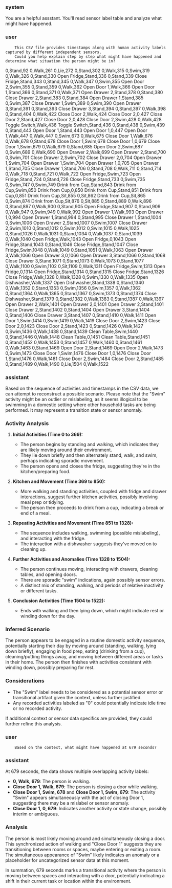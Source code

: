 ### system
You are a helpful assstant. You'll read sensor label table and analyze what might have happened.
### user

        This CSV file provides timestamps along with human activity labels captured by different independent sensors.
        Could you help explain step by step what might have happened and determine what situation the person might be in?
    
0,Stand,92
0,Walk,261
0,Lie,272
0,Stand,302
0,Walk,315
0,Swim,319
0,Walk,326
0,Stand,330
Open Fridge,Stand,336
0,Stand,339
Close Fridge,Stand,343
0,Stand,345
0,Walk,347
0,Swim,355
Open Door 2,Swim,355
0,Stand,359
0,Walk,362
Open Door 1,Walk,366
Open Door 1,Stand,366
0,Stand,371
0,Walk,371
Open Drawer 2,Stand,378
0,Stand,380
Close Drawer 2,Stand,383
0,Stand,384
Open Drawer 1,Stand,385
0,Swim,387
Close Drawer 1,Swim,389
0,Swim,390
Open Drawer 3,Stand,391
0,Stand,393
Close Drawer 3,Stand,394
0,Stand,397
0,Walk,398
0,Stand,404
0,Walk,422
Close Door 2,Walk,424
Close Door 2,0,427
Close Door 2,Stand,427
Close Door 2,0,428
Close Door 2,Swim,428
0,Walk,428
Toggle Switch,Walk,436
Toggle Switch,Stand,436
0,Stand,438
0,Swim,439
0,Stand,443
Open Door 1,Stand,443
Open Door 1,0,447
Open Door 1,Walk,447
0,Walk,447
0,Swim,673
0,Walk,675
Close Door 1,Walk,676
0,Walk,678
0,Stand,678
Close Door 1,Swim,678
Close Door 1,0,679
Close Door 1,Swim,679
0,Walk,679
0,Stand,685
Open Door 2,Swim,687
0,Swim,689
0,Walk,690
Open Drawer 2,Walk,699
Open Drawer 2,Stand,700
0,Swim,701
Close Drawer 2,Swim,702
Close Drawer 2,0,704
Open Drawer 1,Swim,704
Open Drawer 1,Swim,704
Open Drawer 1,0,705
Open Drawer 1,Stand,705
Close Drawer 1,Stand,706
0,Stand,708
0,Walk,711
0,Stand,714
0,Walk,718
0,Stand,721
0,Walk,722
Open Fridge,Swim,723
Open Fridge,Stand,724
0,Stand,726
Close Fridge,Stand,733
0,Swim,735
0,Swim,747
0,Swim,749
Drink from Cup,Stand,843
Drink from Cup,Swim,850
Drink from Cup,0,850
Drink from Cup,Stand,851
Drink from Cup,0,851
Drink from Cup,Sit,855
0,Sit,862
Drink from Cup,Sit,865
0,Swim,874
Drink from Cup,Sit,876
0,Sit,885
0,Stand,889
0,Walk,896
0,Stand,897
0,Walk,900
0,Stand,905
Open Fridge,Stand,907
0,Stand,909
0,Walk,947
0,Swim,949
0,Walk,992
Open Drawer 1,Walk,993
Open Drawer 1,0,994
Open Drawer 1,Stand,994
0,Stand,995
Close Drawer 1,Stand,1004
0,Swim,1006
Open Drawer 2,Stand,1007
0,Swim,1007
Close Drawer 2,Swim,1010
0,Stand,1012
0,Swim,1012
0,Swim,1015
0,Walk,1025
0,Stand,1026
0,Walk,1031
0,Stand,1034
0,Walk,1037
0,Stand,1039
0,Walk,1040
Open Fridge,Walk,1043
Open Fridge,0,1043
Open Fridge,Stand,1043
0,Stand,1046
Close Fridge,Stand,1047
Close Fridge,Swim,1048
0,Walk,1049
0,Stand,1051
0,Walk,1063
Open Drawer 3,Walk,1066
Open Drawer 3,0,1066
Open Drawer 3,Stand,1066
0,Stand,1068
Close Drawer 3,Stand,1071
0,Stand,1073
0,Walk,1073
0,Stand,1077
0,Walk,1100
0,Swim,1102
0,Sit,1109
0,Walk,1311
Open Fridge,Swim,1313
Open Fridge,0,1314
Open Fridge,Stand,1314
0,Stand,1315
Close Fridge,Stand,1326
Close Fridge,Walk,1328
0,Walk,1328
0,Swim,1330
0,Walk,1335
Open Dishwasher,Walk,1337
Open Dishwasher,Stand,1338
0,Stand,1340
0,Walk,1352
0,Stand,1353
0,Swim,1356
0,Swim,1357
0,Walk,1362
0,Stand,1364
0,Walk,1365
0,Stand,1367
0,Swim,1373
0,Stand,1374
Close Dishwasher,Stand,1379
0,Stand,1382
0,Walk,1383
0,Stand,1387
0,Walk,1397
Open Drawer 2,Walk,1401
Open Drawer 2,0,1401
Open Drawer 2,Stand,1401
Close Drawer 2,Stand,1402
0,Stand,1404
Open Drawer 3,Stand,1404
0,Stand,1406
Close Drawer 3,Stand,1407
0,Stand,1410
0,Walk,1411
Open Door 1,Swim,1414
0,Swim,1419
0,Walk,1419
Close Door 2,Swim,1423
Close Door 2,0,1423
Close Door 2,Stand,1423
0,Stand,1426
0,Walk,1427
0,Swim,1436
0,Walk,1438
0,Stand,1439
Clean Table,Swim,1440
0,Stand,1446
0,Walk,1448
Clean Table,0,1451
Clean Table,Stand,1451
0,Stand,1452
0,Walk,1453
0,Stand,1457
0,Walk,1460
0,Stand,1461
0,Walk,1463
0,Stand,1469
Open Door 2,Stand,1469
Open Door 2,Walk,1473
0,Swim,1473
Close Door 1,Swim,1476
Close Door 1,0,1476
Close Door 1,Stand,1476
0,Walk,1481
Close Door 2,Swim,1484
Close Door 2,Stand,1485
0,Stand,1489
0,Walk,1490
0,Lie,1504
0,Walk,1522

### assistant
Based on the sequence of activities and timestamps in the CSV data, we can attempt to reconstruct a possible scenario. Please note that the "Swim" activity might be an outlier or mislabeling, as it seems illogical to be swimming in a domestic setting where other household tasks are being performed. It may represent a transition state or sensor anomaly.

### Activity Analysis

1. **Initial Activities (Time 0 to 369):**
   - The person begins by standing and walking, which indicates they are likely moving around their environment.
   - They lie down briefly and then alternately stand, walk, and swim, perhaps indicating sporadic movement.
   - The person opens and closes the fridge, suggesting they're in the kitchen/preparing food.
   
2. **Kitchen and Movement (Time 369 to 850):**
   - More walking and standing activities, coupled with fridge and drawer interactions, suggest further kitchen activities, possibly involving meal prep or tidying.
   - The person then proceeds to drink from a cup, indicating a break or end of a meal.

3. **Repeating Activities and Movement (Time 851 to 1328):**
   - The sequence includes walking, swimming (possible mislabeling), and interacting with the fridge.
   - The interaction with a dishwasher suggests they've moved on to cleaning up.

4. **Further Activities and Anomalies (Time 1328 to 1504):**
   - The person continues moving, interacting with drawers, cleaning tables, and opening doors.
   - There are sporadic "swim" indications, again possibly sensor errors.
   - A distinct mix of standing, walking, and periods of relative inactivity or different tasks.

5. **Conclusion Activities (Time 1504 to 1522):**
   - Ends with walking and then lying down, which might indicate rest or winding down for the day.

### Inferred Scenario

The person appears to be engaged in a routine domestic activity sequence, potentially starting their day by moving around (standing, walking, lying down briefly), engaging in food prep, eating (drinking from a cup), cleaning/putting things away, and moving between different areas or tasks in their home. The person then finishes with activities consistent with winding down, possibly preparing for rest.

### Considerations

- The "Swim" label needs to be considered as a potential sensor error or transitional artifact given the context, unless further justified.
- Any recorded activities labeled as "0" could potentially indicate idle time or no recorded activity.

If additional context or sensor data specifics are provided, they could further refine this analysis.
### user

        Based on the context, what might have happened at 679 seconds?
    
### assistant
At 679 seconds, the data shows multiple overlapping activity labels:

- **0, Walk, 679**: The person is walking.
- **Close Door 1, Walk, 679**: The person is closing a door while walking.
- **Close Door 1, Swim, 678** and **Close Door 1, Swim, 679**: The activity "Swim" appears simultaneously with the act of closing Door 1, suggesting there may be a mislabel or sensor anomaly.
- **Close Door 1, 0, 679**: Indicates another activity or state change, possibly interim or ambiguous.

### Analysis

The person is most likely moving around and simultaneously closing a door. This synchronized action of walking and "Close Door 1" suggests they are transitioning between rooms or spaces, maybe entering or exiting a room. The simultaneous appearance of "Swim" likely indicates an anomaly or a placeholder for uncategorized sensor data at this moment.

In summation, 679 seconds marks a transitional activity where the person is moving between spaces and interacting with a door, potentially indicating a shift in their current task or location within the environment.
